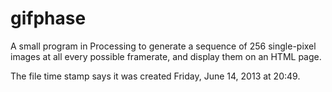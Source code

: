 # gifphase

A small program in Processing to generate a sequence of 256 single-pixel images at all every possible framerate, and display them on an HTML page.

The file time stamp says it was created Friday, June 14, 2013 at 20:49.